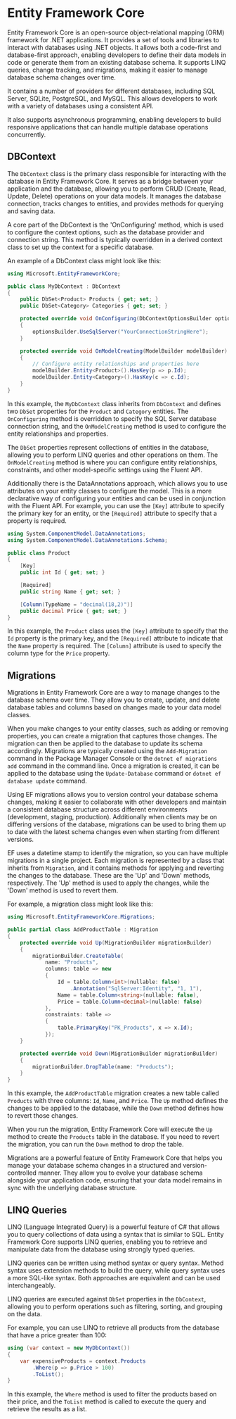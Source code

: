 # Entity Framework Core 

Entity Framework Core is an open-source object-relational mapping (ORM) framework for .NET applications. It provides a set of tools and libraries to interact with databases using .NET objects.
It allows both a code-first and database-first approach, enabling developers to define their data models in code or generate them from an existing database schema.
It supports LINQ queries, change tracking, and migrations, making it easier to manage database schema changes over time.

It contains a number of providers for different databases, including SQL Server, SQLite, PostgreSQL, and MySQL. This allows developers to work with a variety of databases using a consistent API.

It also supports asynchronous programming, enabling developers to build responsive applications that can handle multiple database operations concurrently.

## DBContext

The `DbContext` class is the primary class responsible for interacting with the database in Entity Framework Core. It serves as a bridge between your application and the database, allowing you to perform CRUD (Create, Read, Update, Delete) operations on your data models.
It manages the database connection, tracks changes to entities, and provides methods for querying and saving data.

A core part of the DbContext is the 'OnConfiguring' method, which is used to configure the context options, such as the database provider and connection string. This method is typically overridden in a derived context class to set up the context for a specific database.

An example of a DbContext class might look like this:

```csharp
using Microsoft.EntityFrameworkCore;

public class MyDbContext : DbContext
{
    public DbSet<Product> Products { get; set; }
    public DbSet<Category> Categories { get; set; }

    protected override void OnConfiguring(DbContextOptionsBuilder optionsBuilder)
    {
        optionsBuilder.UseSqlServer("YourConnectionStringHere");
    }

    protected override void OnModelCreating(ModelBuilder modelBuilder)
    {
        // Configure entity relationships and properties here
        modelBuilder.Entity<Product>().HasKey(p => p.Id);
        modelBuilder.Entity<Category>().HasKey(c => c.Id);
    }
}
```
In this example, the `MyDbContext` class inherits from `DbContext` and defines two `DbSet` properties for the `Product` and `Category` entities. The `OnConfiguring` method is overridden to specify the SQL Server database connection string, and the `OnModelCreating` method is used to configure the entity relationships and properties.

The `DbSet` properties represent collections of entities in the database, allowing you to perform LINQ queries and other operations on them. The `OnModelCreating` method is where you can configure entity relationships, constraints, and other model-specific settings using the Fluent API.

Additionally there is the DataAnnotations approach, which allows you to use attributes on your entity classes to configure the model. This is a more declarative way of configuring your entities and can be used in conjunction with the Fluent API.
For example, you can use the `[Key]` attribute to specify the primary key for an entity, or the `[Required]` attribute to specify that a property is required.

```csharp
using System.ComponentModel.DataAnnotations;
using System.ComponentModel.DataAnnotations.Schema;

public class Product
{
    [Key]
    public int Id { get; set; }

    [Required]
    public string Name { get; set; }

    [Column(TypeName = "decimal(18,2)")]
    public decimal Price { get; set; }
}
```
In this example, the `Product` class uses the `[Key]` attribute to specify that the `Id` property is the primary key, and the `[Required]` attribute to indicate that the `Name` property is required. The `[Column]` attribute is used to specify the column type for the `Price` property.



## Migrations

Migrations in Entity Framework Core are a way to manage changes to the database schema over time. They allow you to create, update, and delete database tables and columns based on changes made to your data model classes.

When you make changes to your entity classes, such as adding or removing properties, you can create a migration that captures those changes. The migration can then be applied to the database to update its schema accordingly.
Migrations are typically created using the `Add-Migration` command in the Package Manager Console or the `dotnet ef migrations add` command in the command line. Once a migration is created, it can be applied to the database using the `Update-Database` command or `dotnet ef database update` command.

Using EF migrations allows you to version control your database schema changes, making it easier to collaborate with other developers and maintain a consistent database structure across different environments (development, staging, production). Additionally when clients may be on differing versions of the database, migrations can be used to bring them up to date with the latest schema changes even when starting from different versions.

EF uses a datetime stamp to identify the migration, so you can have multiple migrations in a single project. Each migration is represented by a class that inherits from `Migration`, and it contains methods for applying and reverting the changes to the database. These are the 'Up' and 'Down' methods, respectively. The 'Up' method is used to apply the changes, while the 'Down' method is used to revert them.

For example, a migration class might look like this:

```csharp
using Microsoft.EntityFrameworkCore.Migrations;

public partial class AddProductTable : Migration
{
    protected override void Up(MigrationBuilder migrationBuilder)
    {
        migrationBuilder.CreateTable(
            name: "Products",
            columns: table => new
            {
                Id = table.Column<int>(nullable: false)
                    .Annotation("SqlServer:Identity", "1, 1"),
                Name = table.Column<string>(nullable: false),
                Price = table.Column<decimal>(nullable: false)
            },
            constraints: table =>
            {
                table.PrimaryKey("PK_Products", x => x.Id);
            });
    }

    protected override void Down(MigrationBuilder migrationBuilder)
    {
        migrationBuilder.DropTable(name: "Products");
    }
}
```

In this example, the `AddProductTable` migration creates a new table called `Products` with three columns: `Id`, `Name`, and `Price`. The `Up` method defines the changes to be applied to the database, while the `Down` method defines how to revert those changes.

When you run the migration, Entity Framework Core will execute the `Up` method to create the `Products` table in the database. If you need to revert the migration, you can run the `Down` method to drop the table.

Migrations are a powerful feature of Entity Framework Core that helps you manage your database schema changes in a structured and version-controlled manner. They allow you to evolve your database schema alongside your application code, ensuring that your data model remains in sync with the underlying database structure.

## LINQ Queries

LINQ (Language Integrated Query) is a powerful feature of C# that allows you to query collections of data using a syntax that is similar to SQL. Entity Framework Core supports LINQ queries, enabling you to retrieve and manipulate data from the database using strongly typed queries.

LINQ queries can be written using method syntax or query syntax. Method syntax uses extension methods to build the query, while query syntax uses a more SQL-like syntax. Both approaches are equivalent and can be used interchangeably.

LINQ queries are executed against `DbSet` properties in the `DbContext`, allowing you to perform operations such as filtering, sorting, and grouping on the data.

For example, you can use LINQ to retrieve all products from the database that have a price greater than 100:

```csharp
using (var context = new MyDbContext())
{
    var expensiveProducts = context.Products
        .Where(p => p.Price > 100)
        .ToList();
}
```
In this example, the `Where` method is used to filter the products based on their price, and the `ToList` method is called to execute the query and retrieve the results as a list.
